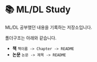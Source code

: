 # 📚 ML/DL Study

ML/DL 공부했던 내용을 기록하는 저장소입니다.

폴더구조는 아래와 같습니다.
- **책**
	`책이름 -> Chapter -> README`
- **논문**
	`논문 -> 제목 -> README`